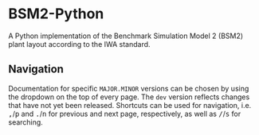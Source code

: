 # ​BSM2-Python

A Python implementation of the Benchmark Simulation Model 2 (BSM2) plant layout according to the IWA standard.

## Navigation

Documentation for specific `MAJOR.MINOR` versions can be chosen by using the dropdown on the top of every page.
The `dev` version reflects changes that have not yet been released. Shortcuts can be used for navigation, i.e.
<kbd>,</kbd>/<kbd>p</kbd> and <kbd>.</kbd>/<kbd>n</kbd> for previous and next page, respectively, as well as
<kbd>/</kbd>/<kbd>s</kbd> for searching.
